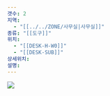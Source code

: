 ```yaml
---
갯수: 2
지역:
  - "[[../../ZONE/사무실|사무실]]"
종류: "[[도구]]"
위치:
  - "[[DESK-H-W0]]"
  - "[[DESK-SUB]]"
상세위치: 
설명:
---
```


![](http://192.168.50.22/devices/250322_IMG_0028.jpg)
